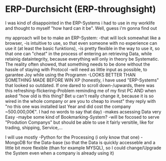 # ERP-Durchsicht (ERP-throughsight)
I was kind of disappointed in the ERP-Systems i had to use in my worklife and thought to myself "how hard can it be". Well, guess i'm gonna find out

my approach will be to make an ERP-System:
  -that will lock somewhat like a browser,
  -is intuitive to use, so that even someone with no experience can use it (at least the basic funktions),
  -is pretty flexible in the way to use it, so that one can "cheat" in the process of entering an retrieving Data, while retainig dataintegrity, because everything will only in theory be Systematic. The reality often showed, that something needs to be done without the hassle of staying with Protocol
  -will need as little input as possible, to garantee Joy while using the Programm
  -LOOKS BETTER THAN SOMETHING MADE BEFORE WIN XP (honestly, i have used "ERP-Systems" that looked so outdated. If one dared to scroll down-/upwards, there was this refreshing-flickering-Problem reminding me of my first PC AND when asked "how old is this thing? Bet u can't really change it, because it is so wired in the whole company or are you to cheap to invest" they reply with "no this one was installed last Year and did cost the company ~500.000,00€". I had no words to say that day)
  -makes acsessing Data very Easy
  -maybe some kind of Bookmarking-System?
  -will be focosed to serve "Prodution Companys" but should be able to use it fairly versitile, like for trading, shipping, Service,...


I will use mostly 
  -Python for the Processing (i only know that one)
  -MongoDB for the Data-base (so that the Data is quickly accesseble and a little bit more flexible (than for example MYSQL), so I could change/Upgrade the System even when a company is already using it)
